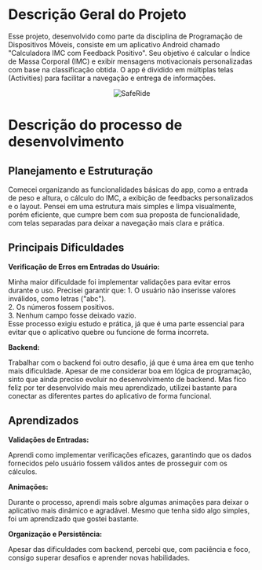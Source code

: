 # Descrição Geral do Projeto
  
<p>Esse projeto, desenvolvido como parte da disciplina de Programação de Dispositivos Móveis, consiste em um aplicativo Android chamado "Calculadora IMC com Feedback Positivo". Seu objetivo é calcular o Índice de Massa Corporal (IMC) e exibir mensagens motivacionais personalizadas com base na classificação obtida. O app é dividido em múltiplas telas (Activities) para facilitar a navegação e entrega de informações.</p>

<p align="center">
<img src="https://github.com/VickciV1102/CalculadoraIMC_Projeto/blob/master/img/img.png" alt="SafeRide" border="0">

# Descrição do processo de desenvolvimento
## Planejamento e Estruturação
<p>Comecei organizando as funcionalidades básicas do app, como a entrada de peso e altura, o cálculo do IMC, a exibição de feedbacks personalizados e o layout. Pensei em uma estrutura mais simples e limpa visualmente, porém eficiente, que cumpre bem com sua proposta de funcionalidade, com telas separadas para deixar a navegação mais clara e prática.</p>

## Principais Dificuldades
<b>Verificação de Erros em Entradas do Usuário:</b>
<p>Minha maior dificuldade foi implementar validações para evitar erros durante o uso. Precisei garantir que:
1. O usuário não inserisse valores inválidos, como letras ("abc").<br>
2. Os números fossem positivos.<br>
3. Nenhum campo fosse deixado vazio.<br>
Esse processo exigiu estudo e prática, já que é uma parte essencial para evitar que o aplicativo quebre ou funcione de forma incorreta.<br>
</p>

<b>Backend:</b>
<p>Trabalhar com o backend foi outro desafio, já que é uma área em que tenho mais dificuldade. Apesar de me considerar boa em lógica de programação, sinto que ainda preciso evoluir no desenvolvimento de backend. Mas fico feliz por ter desenvolvido mais meu aprendizado, utilizei bastante para conectar as diferentes partes do aplicativo de forma funcional.</p>

## Aprendizados
<b>Validações de Entradas:</b>
<p>Aprendi como implementar verificações eficazes, garantindo que os dados fornecidos pelo usuário fossem válidos antes de prosseguir com os cálculos.</p>
<b>Animações:</b>
<p>Durante o processo, aprendi mais sobre algumas animações para deixar o aplicativo mais dinâmico e agradável. Mesmo que tenha sido algo simples, foi um aprendizado que gostei bastante.</p>
<b>Organização e Persistência:</b>
<p>Apesar das dificuldades com backend, percebi que, com paciência e foco, consigo superar desafios e aprender novas habilidades.</p>
